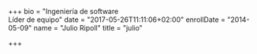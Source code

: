 +++
bio = "Ingeniería de software<br/> Líder de equipo"
date = "2017-05-26T11:11:06+02:00"
enrollDate = "2014-05-09"
name = "Julio Ripoll"
title = "julio"

+++

